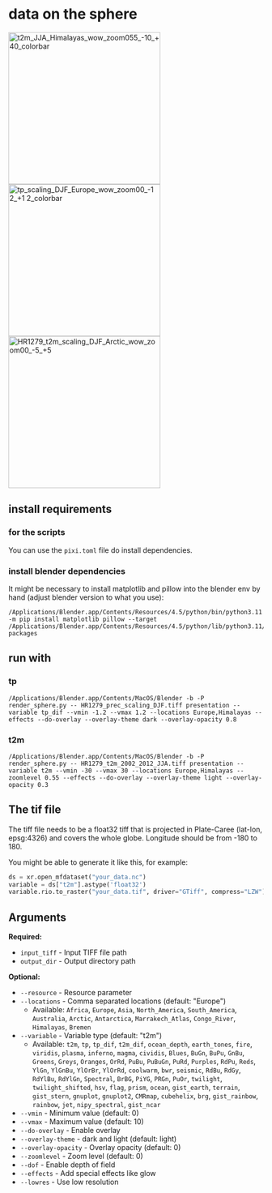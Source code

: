 # data on the sphere

<img width="300" height="300" alt="t2m_JJA_Himalayas_wow_zoom055_-10_+40_colorbar" src="https://github.com/user-attachments/assets/e326a313-ff24-4776-8b99-6dc481fabd54" />
<img width="300" height="300" alt="tp_scaling_DJF_Europe_wow_zoom00_-1 2_+1 2_colorbar" src="https://github.com/user-attachments/assets/9b212d25-a654-46f2-93ad-3ed44b9693b7" />
<img width="300" height="300" alt="HR1279_t2m_scaling_DJF_Arctic_wow_zoom00_-5_+5" src="https://github.com/user-attachments/assets/24acfb9b-af2e-4faa-baf4-aeacbf68f34a" />


## install requirements

### for the scripts

You can use the `pixi.toml` file do install dependencies.

### install blender dependencies

It might be necessary to install matplotlib and pillow into the blender env by hand (adjust blender version to what you use):

```
/Applications/Blender.app/Contents/Resources/4.5/python/bin/python3.11 -m pip install matplotlib pillow --target /Applications/Blender.app/Contents/Resources/4.5/python/lib/python3.11/site-packages
```


## run with

### tp
```
/Applications/Blender.app/Contents/MacOS/Blender -b -P render_sphere.py -- HR1279_prec_scaling_DJF.tiff presentation --variable tp_dif --vmin -1.2 --vmax 1.2 --locations Europe,Himalayas --effects --do-overlay --overlay-theme dark --overlay-opacity 0.8
```
### t2m
```
/Applications/Blender.app/Contents/MacOS/Blender -b -P render_sphere.py -- HR1279_t2m_2002_2012_JJA.tiff presentation --variable t2m --vmin -30 --vmax 30 --locations Europe,Himalayas --zoomlevel 0.55 --effects --do-overlay --overlay-theme light --overlay-opacity 0.3

```

## The tif file

The tiff file needs to be a float32 tiff that is projected in Plate-Caree (lat-lon, epsg:4326) and covers the whole globe. 
Longitude should be from -180 to 180.

You might be able to generate it like this, for example:

```python
ds = xr.open_mfdataset("your_data.nc")
variable = ds["t2m"].astype('float32')
variable.rio.to_raster("your_data.tif", driver="GTiff", compress="LZW")
```



## Arguments

**Required:**
- `input_tiff` - Input TIFF file path
- `output_dir` - Output directory path

**Optional:**
- `--resource` - Resource parameter
- `--locations` - Comma separated locations (default: "Europe")
  - Available: `Africa`, `Europe`, `Asia`, `North_America`, `South_America`, `Australia`, `Arctic`, `Antarctica`, `Marrakech_Atlas`, `Congo_River`, `Himalayas`, `Bremen`
- `--variable` - Variable type (default: "t2m")
  - Available: `t2m`, `tp`, `tp_dif`, `t2m_dif`, `ocean_depth`, `earth_tones`, `fire`, `viridis`, `plasma`, `inferno`, `magma`, `cividis`, `Blues`, `BuGn`, `BuPu`, `GnBu`, `Greens`, `Greys`, `Oranges`, `OrRd`, `PuBu`, `PuBuGn`, `PuRd`, `Purples`, `RdPu`, `Reds`, `YlGn`, `YlGnBu`, `YlOrBr`, `YlOrRd`, `coolwarm`, `bwr`, `seismic`, `RdBu`, `RdGy`, `RdYlBu`, `RdYlGn`, `Spectral`, `BrBG`, `PiYG`, `PRGn`, `PuOr`, `twilight`, `twilight_shifted`, `hsv`, `flag`, `prism`, `ocean`, `gist_earth`, `terrain`, `gist_stern`, `gnuplot`, `gnuplot2`, `CMRmap`, `cubehelix`, `brg`, `gist_rainbow`, `rainbow`, `jet`, `nipy_spectral`, `gist_ncar`
- `--vmin` - Minimum value (default: 0)
- `--vmax` - Maximum value (default: 10)
- `--do-overlay` - Enable overlay
- `--overlay-theme` - dark and light (default: light)
- `--overlay-opacity` - Overlay opacity (default: 0)
- `--zoomlevel` - Zoom level (default: 0)
- `--dof` - Enable depth of field
- `--effects` - Add special effects like glow
- `--lowres` - Use low resolution
